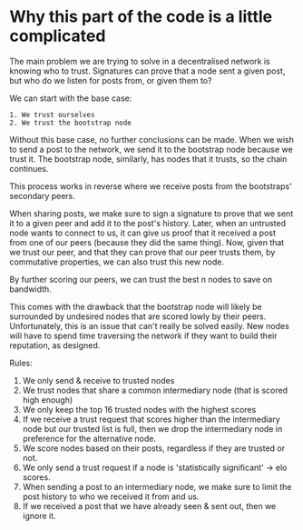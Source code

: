 # Why this part of the code is a little complicated

The main problem we are trying to solve in a decentralised network is knowing who to trust.
Signatures can prove that a node sent a given post, but who do we listen for posts from, or given them to?

We can start with the base case:

    1. We trust ourselves
    2. We trust the bootstrap node

Without this base case, no further conclusions can be made. When we wish to send a post to the network, we send it to the bootstrap node because we trust it. The bootstrap node, similarly, has nodes that it trusts, so the chain continues.

This process works in reverse where we receive posts from the bootstraps' secondary peers.

When sharing posts, we make sure to sign a signature to prove that we sent it to a given peer and add it to the post's history. Later, when an untrusted node wants to connect to us, it can give us proof that it received a post from one of our peers (because they did the same thing). Now, given that we trust our peer, and that they can prove that our peer trusts them, by commutative properties, we can also trust this new node.

By further scoring our peers, we can trust the best n nodes to save on bandwidth.

This comes with the drawback that the bootstrap node will likely be surrounded by undesired nodes that are scored lowly by their peers. Unfortunately, this is an issue that can't really be solved easily. New nodes will have to spend time traversing the network if they want to build their reputation, as designed. 

Rules:

1. We only send & receive to trusted nodes
2. We trust nodes that share a common intermediary node (that is scored high enough)
3. We only keep the top 16 trusted nodes with the highest scores
4. If we receive a trust request that scores higher than the intermediary node but our trusted list is full, then we drop the intermediary node in preference for the alternative node.
5. We score nodes based on their posts, regardless if they are trusted or not.
6. We only send a trust request if a node is 'statistically significant' -> elo scores.
7. When sending a post to an intermediary node, we make sure to limit the post history to who we received it from and us.
8. If we received a post that we have already seen & sent out, then we ignore it.


